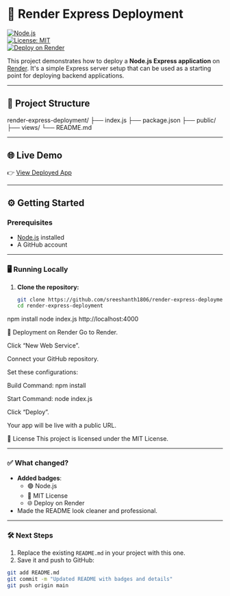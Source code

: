 # 🚀 Render Express Deployment

[![Node.js](https://img.shields.io/badge/Node.js-339933?logo=node.js&logoColor=white)](https://nodejs.org/)  
[![License: MIT](https://img.shields.io/badge/License-MIT-yellow.svg)](https://opensource.org/licenses/MIT)  
[![Deploy on Render](https://img.shields.io/badge/Deploy-Render-blue?logo=render&logoColor=white)](https://render.com/)  

This project demonstrates how to deploy a **Node.js Express application** on [Render](https://render.com). It's a simple Express server setup that can be used as a starting point for deploying backend applications.

---

## 📂 Project Structure
render-express-deployment/
├── index.js
├── package.json
├── public/
├── views/
└── README.md


---

## 🌐 Live Demo
👉 [View Deployed App](https://to-do-list-m3rv.onrender.com/)  

---

## ⚙️ Getting Started

### Prerequisites
- [Node.js](https://nodejs.org/) installed
- A GitHub account

---

### 🖥 Running Locally

1. **Clone the repository:**
   ```bash
   git clone https://github.com/sreeshanth1806/render-express-deployment.git
   cd render-express-deployment

npm install
node index.js
http://localhost:4000

🚀 Deployment on Render
Go to Render.

Click “New Web Service”.

Connect your GitHub repository.

Set these configurations:

Build Command: npm install

Start Command: node index.js

Click “Deploy”.

Your app will be live with a public URL.

📜 License
This project is licensed under the MIT License.


---

### ✅ What changed?  
- **Added badges**:
  - 🟢 Node.js
  - 📄 MIT License
  - 🌐 Deploy on Render  
- Made the README look cleaner and professional.

---

### 🛠 Next Steps  
1. Replace the existing `README.md` in your project with this one.  
2. Save it and push to GitHub:  

```bash
git add README.md
git commit -m "Updated README with badges and details"
git push origin main

